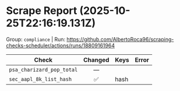 # Scrape Report (2025-10-25T22:16:19.131Z)

Group: `compliance`  |  Run: https://github.com/AlbertoRoca96/scraping-checks-scheduler/actions/runs/18809161964

| Check | Changed | Keys | Error |
|---|:---:|:--|:--|
| `psa_charizard_pop_total` | — |  |  |
| `sec_aapl_8k_list_hash` | ✅ | hash |  |

